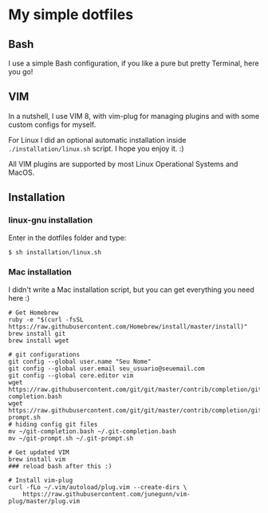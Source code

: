 # My simple dotfiles

## Bash

I use a simple Bash configuration, if you like a pure but pretty Terminal, here you go!

## VIM

In a nutshell, I use VIM 8, with vim-plug for managing plugins and with some custom configs for myself.

For Linux I did an optional automatic installation inside `./installation/linux.sh` script. I hope you enjoy it. :)

All VIM plugins are supported by most Linux Operational Systems and MacOS.

## Installation

### linux-gnu installation

Enter in the dotfiles folder and type:

```
$ sh installation/linux.sh
```

### Mac installation

I didn't write a Mac installation script, but you can get everything you need here :)

```
# Get Homebrew
ruby -e "$(curl -fsSL https://raw.githubusercontent.com/Homebrew/install/master/install)"
brew install git
brew install wget

# git configurations
git config --global user.name "Seu Nome"
git config --global user.email seu_usuario@seuemail.com
git config --global core.editor vim
wget https://raw.githubusercontent.com/git/git/master/contrib/completion/git-completion.bash
wget https://raw.githubusercontent.com/git/git/master/contrib/completion/git-prompt.sh
# hiding config git files
mv ~/git-completion.bash ~/.git-completion.bash
mv ~/git-prompt.sh ~/.git-prompt.sh

# Get updated VIM
brew install vim
### reload bash after this :)

# Install vim-plug
curl -fLo ~/.vim/autoload/plug.vim --create-dirs \
    https://raw.githubusercontent.com/junegunn/vim-plug/master/plug.vim

```
